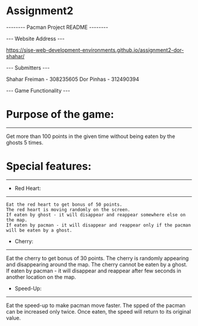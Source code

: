 # Assignment2
 
--------  Pacman Project README  --------


--- Website Address ---

https://sise-web-development-environments.github.io/assignment2-dor-shahar/

--- Submitters ---

Shahar Freiman - 308235605
Dor Pinhas - 312490394


--- Game Functionality ---


# Purpose of the game:
-----------------------

Get more than 100 points in the given time without being eaten by the ghosts 5 times.


# Special features:
--------------------

   * Red Heart:
   ------------
    Eat the red heart to get bonus of 50 points.
    The red heart is moving randomly on the screen. 
    If eaten by ghost - it will disappear and reappear somewhere else on the map.
    If eaten by pacman - it will disappear and reappear only if the pacman will be eaten by a ghost.

   * Cherry:
   ---------
   Eat the cherry to get bonus of 30 points.
   The cherry is randomly appearing and disappearing around the map.
   The cherry cannot be eaten by a ghost.
   If eaten by pacman - it will disappear and reappear after few seconds in another location on the map.

   * Speed-Up:
   -----------
   Eat the speed-up to make pacman move faster. The spped of the pacman can be increased only twice.
   Once eaten, the speed will return to its original value.

 
